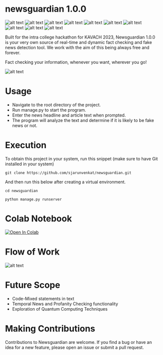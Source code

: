 # newsguardian 1.0.0

![alt text ](https://img.shields.io/badge/Python-3.10-blue.svg)
![alt text ](https://img.shields.io/badge/Django-4.1.7-006400.svg)
![alt text ](https://img.shields.io/badge/BeautifulSoup4-4.12.0-800080.svg)
![alt text ](https://img.shields.io/badge/SentenceTransformers-2.22-FF1493.svg)
![alt text ](https://img.shields.io/badge/NLTK-3.8.1-success.svg)
![alt text ](https://img.shields.io/badge/spaCy-3.5.1-red.svg)
![alt text ](https://img.shields.io/badge/sumy-0.11.1-white.svg)
![alt text ](https://img.shields.io/badge/numpy-1.24.2-blueviolet.svg)
![alt text ](https://img.shields.io/badge/pandas-1.5.3-ff69b4.svg)
![alt text ](https://img.shields.io/badge/kylian_mbappe-23.12.98-FFA500.svg)



Built for the intra college hackathon for KAVACH 2023, Newsguardian 1.0.0 is your very own source of real-time and dynamic fact checking and fake news detection tool. We work with the aim of this being always free and forever.

Fact checking your information, whenever you want, wherever you go!



![alt text](https://raw.githubusercontent.com/sjarunvenkat/newsguardian/main/newsguardian%20welcome%20page.png)




# Usage
* Navigate to the root directory of the project.
* Run manage.py to start the program.
* Enter the news headline and article text when prompted.
* The program will analyze the text and determine if it is likely to be fake news or not.

# Execution

To obtain this project in your system, run this snippet (make sure to have Git installed in your system)
```
git clone https://github.com/sjarunvenkat/newsguardian.git
```
And then run this below after creating a virtual environment.
```
cd newsguardian
```

```
python manage.py runserver
```
# Colab Notebook

[![Open In Colab](https://colab.research.google.com/assets/colab-badge.svg)](https://colab.research.google.com/drive/1bwGiFBhhzbXn3QYJ-oZxaF7OoqxgKFHw?usp=sharing/)

# Flow of Work
![alt text](https://raw.githubusercontent.com/sjarunvenkat/newsguardian/main/Flowchart%20-%20newsguardian_.jpg)

# Future Scope

* Code-Mixed statements in text
* Temporal News and Profanity Checking functionality
* Exploration of Quantum Computing Techniques

# Making Contributions
Contributions to Newsguardian are welcome. If you find a bug or have an idea for a new feature, please open an issue or submit a pull request.
